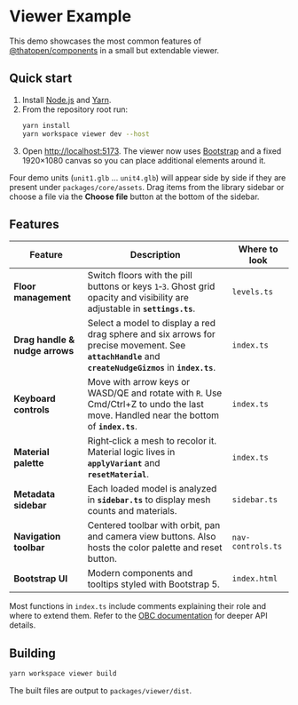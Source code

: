 # Viewer Example

This demo showcases the most common features of
[@thatopen/components](https://www.npmjs.com/package/@thatopen/components) in a
small but extendable viewer.

## Quick start

1. Install [Node.js](https://nodejs.org/) and [Yarn](https://yarnpkg.com/).
2. From the repository root run:
   ```bash
   yarn install
   yarn workspace viewer dev --host
   ```
3. Open [http://localhost:5173](http://localhost:5173).
   The viewer now uses [Bootstrap](https://getbootstrap.com/) and a fixed 1920×1080 canvas so you can place additional elements around it.

Four demo units (`unit1.glb` … `unit4.glb`) will appear side by side if they are
present under `packages/core/assets`. Drag items from the library sidebar or
choose a file via the **Choose file** button at the bottom of the sidebar.

## Features

| Feature | Description | Where to look |
| ------- | ----------- | ------------- |
| **Floor management** | Switch floors with the pill buttons or keys `1`‑`3`. Ghost grid opacity and visibility are adjustable in **`settings.ts`**. | `levels.ts` |
| **Drag handle & nudge arrows** | Select a model to display a red drag sphere and six arrows for precise movement. See **`attachHandle`** and **`createNudgeGizmos`** in **`index.ts`**. | `index.ts` |
| **Keyboard controls** | Move with arrow keys or WASD/QE and rotate with `R`. Use Cmd/Ctrl+Z to undo the last move. Handled near the bottom of **`index.ts`**. | `index.ts` |
| **Material palette** | Right‑click a mesh to recolor it. Material logic lives in **`applyVariant`** and **`resetMaterial`**. | `index.ts` |
| **Metadata sidebar** | Each loaded model is analyzed in **`sidebar.ts`** to display mesh counts and materials. | `sidebar.ts` |
| **Navigation toolbar** | Centered toolbar with orbit, pan and camera view buttons. Also hosts the color palette and reset button. | `nav-controls.ts` |
| **Bootstrap UI** | Modern components and tooltips styled with Bootstrap 5. | `index.html` |

Most functions in `index.ts` include comments explaining their role and where to
extend them. Refer to the
[OBC documentation](https://docs.thatopen.com/intro) for deeper API details.

## Building

```bash
yarn workspace viewer build
```

The built files are output to `packages/viewer/dist`.



